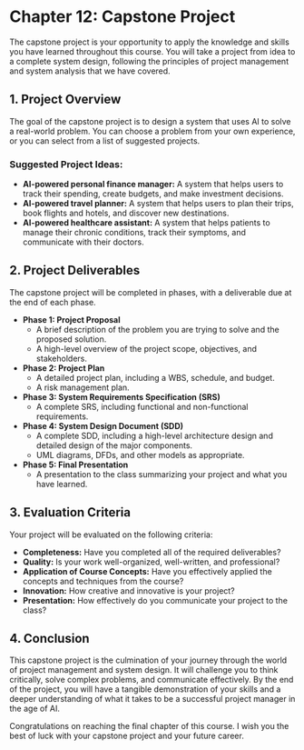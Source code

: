 # Chapter 12: Capstone Project

The capstone project is your opportunity to apply the knowledge and skills you have learned throughout this course. You will take a project from idea to a complete system design, following the principles of project management and system analysis that we have covered.

## 1. Project Overview

The goal of the capstone project is to design a system that uses AI to solve a real-world problem. You can choose a problem from your own experience, or you can select from a list of suggested projects.

### Suggested Project Ideas:
- **AI-powered personal finance manager:** A system that helps users to track their spending, create budgets, and make investment decisions.
- **AI-powered travel planner:** A system that helps users to plan their trips, book flights and hotels, and discover new destinations.
- **AI-powered healthcare assistant:** A system that helps patients to manage their chronic conditions, track their symptoms, and communicate with their doctors.

## 2. Project Deliverables

The capstone project will be completed in phases, with a deliverable due at the end of each phase.

- **Phase 1: Project Proposal**
    - A brief description of the problem you are trying to solve and the proposed solution.
    - A high-level overview of the project scope, objectives, and stakeholders.
- **Phase 2: Project Plan**
    - A detailed project plan, including a WBS, schedule, and budget.
    - A risk management plan.
- **Phase 3: System Requirements Specification (SRS)**
    - A complete SRS, including functional and non-functional requirements.
- **Phase 4: System Design Document (SDD)**
    - A complete SDD, including a high-level architecture design and detailed design of the major components.
    - UML diagrams, DFDs, and other models as appropriate.
- **Phase 5: Final Presentation**
    - A presentation to the class summarizing your project and what you have learned.

## 3. Evaluation Criteria

Your project will be evaluated on the following criteria:

- **Completeness:** Have you completed all of the required deliverables?
- **Quality:** Is your work well-organized, well-written, and professional?
- **Application of Course Concepts:** Have you effectively applied the concepts and techniques from the course?
- **Innovation:** How creative and innovative is your project?
- **Presentation:** How effectively do you communicate your project to the class?

## 4. Conclusion

This capstone project is the culmination of your journey through the world of project management and system design. It will challenge you to think critically, solve complex problems, and communicate effectively. By the end of the project, you will have a tangible demonstration of your skills and a deeper understanding of what it takes to be a successful project manager in the age of AI.

Congratulations on reaching the final chapter of this course. I wish you the best of luck with your capstone project and your future career.
